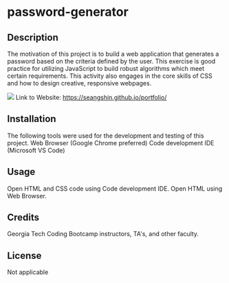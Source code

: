 # password-generator

## Description

The motivation of this project is to build a web application that generates a password based on the criteria defined by the user. This exercise is good practice for utilizing JavaScript to build robust algorithms which meet certain requirements. This activity also engages in the core skills of CSS and how to design creative, responsive webpages. 

![](assets/images/screenshot.JPG)
Link to Website: https://seangshin.github.io/portfolio/

## Installation

The following tools were used for the development and testing of this project. Web Browser (Google Chrome preferred) Code development IDE (Microsoft VS Code)

## Usage

Open HTML and CSS code using Code development IDE. Open HTML using Web Browser.

## Credits

Georgia Tech Coding Bootcamp instructors, TA's, and other faculty.

## License

Not applicable